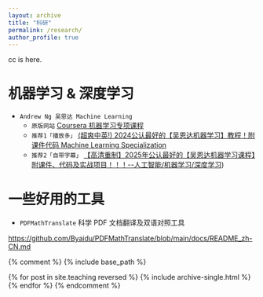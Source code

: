 ```yaml
---
layout: archive
title: "科研"
permalink: /research/
author_profile: true
---
```


cc is here. 

# 机器学习 & 深度学习
* `Andrew Ng 吴恩达 Machine Learning`
  *  `原版网站` [Coursera 机器学习专项课程](https://www.coursera.org/specializations/machine-learning-introduction#courses)
  *  `推荐1「播放多」` [(超爽中英!) 2024公认最好的【吴恩达机器学习】教程！附课件代码 Machine Learning Specialization](https://www.bilibili.com/video/BV1Bq421A74G?vd_source=19f572b03f2ec7aebf1de5d4242523ce&spm_id_from=333.788.videopod.episodes)
  *  `推荐2「自带字幕」` [【高清重制】2025年公认最好的【吴恩达机器学习课程】附课件、代码及实战项目！！！--人工智能/机器学习/深度学习](https://www.bilibili.com/video/BV1owrpYKEtP/?spm_id_from=333.788.videopod.episodes&vd_source=19f572b03f2ec7aebf1de5d4242523ce&p=125))
 
    
# 一些好用的工具
* `PDFMathTranslate` 科学 PDF 文档翻译及双语对照工具

https://github.com/Byaidu/PDFMathTranslate/blob/main/docs/README_zh-CN.md




{% comment %}
{% include base_path %}

{% for post in site.teaching reversed %}
  {% include archive-single.html %}
{% endfor %}
{% endcomment %}
